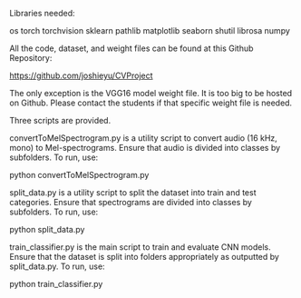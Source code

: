 Libraries needed:

os
torch
torchvision
sklearn
pathlib
matplotlib
seaborn
shutil
librosa
numpy

All the code, dataset, and weight files can be found at this Github Repository:

https://github.com/joshieyu/CVProject

The only exception is the VGG16 model weight file. It is too big to be hosted on Github. Please contact the students if that specific weight file is needed.

Three scripts are provided.

convertToMelSpectrogram.py is a utility script to convert audio (16 kHz, mono) to 
Mel-spectrograms. Ensure that audio is divided into classes by subfolders. To run, use:

python convertToMelSpectrogram.py

split_data.py is a utility script to split the dataset into train and test categories. Ensure that spectrograms
are divided into classes by subfolders. To run, use:

python split_data.py

train_classifier.py is the main script to train and evaluate CNN models. Ensure 
that the dataset is split into folders appropriately as outputted by split_data.py. To run, use:

python train_classifier.py
